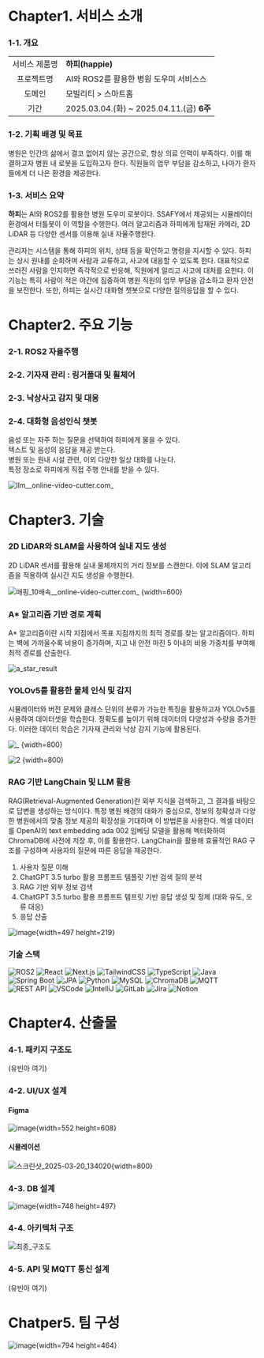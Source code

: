 # Chapter1. 서비스 소개

### 1-1. 개요

|||
|:---:|:---|
|서비스 제품명|**하피(happie)**|
|프로젝트명|AI와 ROS2를 활용한 병원 도우미 서비스스|
|도메인|모빌리티 > 스마트홈|
|기간|2025.03.04.(화) ~ 2025.04.11.(금) **6주**|

### 1-2. 기획 배경 및 목표

병원은 인간의 삶에서 결코 없어지 않는 공간으로, 항상 의료 인력이 부족하다. 이를 해결하고자 병원 내 로봇을 도입하고자 한다. 직원들의 업무 부담을 감소하고, 나아가 환자들에게 더 나은 환경을 제공한다.

### 1-3. 서비스 요약

**하피**는 AI와 ROS2를 활용한 병원 도우미 로봇이다. SSAFY에서 제공되는 시뮬레이터 환경에서 터틀봇이 이 역할을 수행한다. 여러 알고리즘과 하피에게 탑재된 카메라, 2D LiDAR 등 다양한 센서를 이용해 실내 자율주행한다.

관리자는 시스템을 통해 하피의 위치, 상태 등을 확인하고 명령을 지시할 수 있다. 하피는 상시 원내를 순회하며 사람과 교류하고, 사고에 대응할 수 있도록 한다. 대표적으로 쓰러진 사람을 인지하면 즉각적으로 반응해, 직원에게 알리고 사고에 대처를 요한다. 이 기능는 특히 사람이 적은 야간에 집중하여 병원 직원의 업무 부담을 감소하고 환자 안전을 보전한다. 또한, 하피는 실시간 대화형 챗봇으로 다양한 질의응답을 할 수 있다.

# Chapter2. 주요 기능

### 2-1. ROS2 자율주행

### 2-2. 기자재 관리 : 링거폴대 및 휠체어

### 2-3. 낙상사고 감지 및 대응

### 2-4. 대화형 음성인식 챗봇

음성 또는 자주 하는 질문을 선택하여 하피에게 물을 수 있다.<br/>텍스트 및 음성의 응답을 제공 받는다.<br/>병원 또는 원내 시설 관련, 이외 다양한 일상 대화를 나눈다.<br/>특정 장소로 하피에게 직접 주행 안내를 받을 수 있다.

![llm__online-video-cutter.com_](/uploads/a7c7e35d95b743780e711d3d6967b1ef/llm__online-video-cutter.com_.gif)

# Chapter3. 기술

### 2D LiDAR와 SLAM을 사용하여 실내 지도 생성

2D LiDAR 센서를 활용해 실내 물체까지의 거리 정보를 스캔한다. 이에 SLAM 알고리즘을 적용하여 실시간 지도 생성을 수행한다.

![매핑_10배속__online-video-cutter.com_](/uploads/331938db0f3dd298dd5593f16e429278/매핑_10배속__online-video-cutter.com_.gif) {width=600}


### A* 알고리즘 기반 경로 계획

A* 알고리즘이란 시작 지점에서 목표 지점까지의 최적 경로를 찾는 알고리즘이다. 하피는 벽에 가까울수록 비용이 증가하며, 지고 내 안전 마진 5 이내의 비용 가중치를 부여해 최적 경로를 산출한다.

![a_star_result](/uploads/8edefab5f3421551812e29de8ba4a100/a_star_result.png)

### YOLOv5를 활용한 물체 인식 및 감지

시뮬레이터와 버전 문제와 클래스 단위의 분류가 가능한 특징을 활용하고자 YOLOv5를 사용하여 데이터셋을 학습한다. 정확도를 높이기 위해 데이터의 다양성과 수량을 증가한다. 이러한 데이터 학습은 기자재 관리와 낙상 감지 기능에 활용된다.

![_](/uploads/7bbdb75f4995bf709322c1a94ef37db6/_.png) {width=800}

![2](/uploads/b1bc6aefc7b818f9787885313fd334ec/2.png) {width=800}

### RAG 기반 LangChain 및 LLM 활용

RAG(Retrieval-Augmented Generation)란 외부 지식을 검색하고, 그 결과를 바탕으로 답변을 생성하는 방식이다. 특정 병원 배경의 대화가 중심으로, 정보의 정확성과 다양한 병원에서의 맞춤 정보 제공의 확장성을 기대하며 이 방법론을 사용한다. 엑셀 데이터를 OpenAI의 text embedding ada 002 임베딩 모델을 활용해 벡터화하여 ChromaDB에 사전에 저장 후, 이를 활용한다. LangChain을 활용해 효율적인 RAG 구조를 구성하며 사용자의 질문에 따른 응답을 제공한다.

1. 사용자 질문 이해
2. ChatGPT 3.5 turbo 활용 프롬프트 템플릿 기반 검색 질의 분석
3. RAG 기반 외부 정보 검색
4. ChatGPT 3.5 turbo 활용 프롬프트 템프릿 기반 응답 생성 및 정제 (대화 유도, 오류 대응)
5. 응답 산출

![image](/uploads/137fcb518a6f8acbe327c328bb1cb0bc/image.png){width=497 height=219}

### 기술 스택

![ROS2](https://img.shields.io/badge/ROS2-Robot%20OS-blueviolet)
![React](https://img.shields.io/badge/React-18.x-61DAFB?logo=react&logoColor=white)
![Next.js](https://img.shields.io/badge/Next.js-13.x-000000?logo=next.js&logoColor=white)
![TailwindCSS](https://img.shields.io/badge/TailwindCSS-3.x-38B2AC?logo=tailwindcss&logoColor=white)
![TypeScript](https://img.shields.io/badge/TypeScript-4.x-3178C6?logo=typescript&logoColor=white)
![Java](https://img.shields.io/badge/Java-17-orange?logo=java&logoColor=white)
![Spring Boot](https://img.shields.io/badge/SpringBoot-3.x-6DB33F?logo=springboot&logoColor=white)
![JPA](https://img.shields.io/badge/JPA-Hibernate-59666C?logo=hibernate&logoColor=white)
![Python](https://img.shields.io/badge/Python-3.x-3776AB?logo=python&logoColor=white)
![MySQL](https://img.shields.io/badge/MySQL-8.x-4479A1?logo=mysql&logoColor=white)
![ChromaDB](https://img.shields.io/badge/ChromaDB-Vector%20Store-purple)
![MQTT](https://img.shields.io/badge/MQTT-Mosquitto-FF8200?logo=eclipsemosquitto&logoColor=white)
![REST API](https://img.shields.io/badge/REST--API-REST-blue?logo=apachespark&logoColor=white)
![VSCode](https://img.shields.io/badge/VSCode-Editor-007ACC?logo=visualstudiocode&logoColor=white)
![IntelliJ](https://img.shields.io/badge/IntelliJ_IDEA-IDE-000000?logo=intellijidea&logoColor=white)
![GitLab](https://img.shields.io/badge/GitLab-CI/CD-FC6D26?logo=gitlab&logoColor=white)
![Jira](https://img.shields.io/badge/Jira-Tracking-0052CC?logo=jira&logoColor=white)
![Notion](https://img.shields.io/badge/Notion-Workspace-000000?logo=notion&logoColor=white)

# Chapter4. 산출물

### 4-1. 패키지 구조도

(유빈아 여기)

### 4-2. UI/UX 설계

#### Figma

![image](/uploads/74d67ec564976be9e4c8c73a090d638c/image.png){width=552 height=608}

#### 시뮬레이션

![스크린샷_2025-03-20_134020](/uploads/02727e6896fd7ee71d305d16ff33b97b/스크린샷_2025-03-20_134020.png){width=800}

### 4-3. DB 설계

![image](/uploads/3d95604a84002090cd9beea420710f26/image.png){width=748 height=497}

### 4-4. 아키텍처 구조

![최종_구조도](/uploads/691d1df4fb784a89f963ad0ee9f8c180/최종_구조도.png)

### 4-5. API 및 MQTT 통신 설계

(유빈아 여기)

# Chatper5. 팀 구성

![image](/uploads/3387e093c5adbfd0d0eee3c5cd772269/image.png){width=794 height=464}
